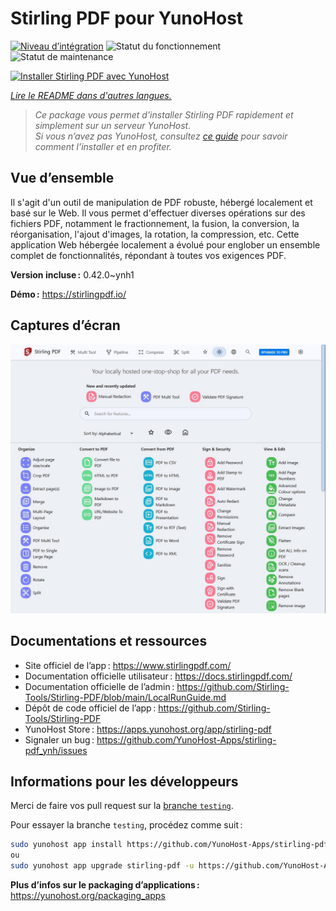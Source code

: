 <!--
Nota bene : ce README est automatiquement généré par <https://github.com/YunoHost/apps/tree/master/tools/readme_generator>
Il NE doit PAS être modifié à la main.
-->

# Stirling PDF pour YunoHost

[![Niveau d’intégration](https://apps.yunohost.org/badge/integration/stirling-pdf)](https://ci-apps.yunohost.org/ci/apps/stirling-pdf/)
![Statut du fonctionnement](https://apps.yunohost.org/badge/state/stirling-pdf)
![Statut de maintenance](https://apps.yunohost.org/badge/maintained/stirling-pdf)

[![Installer Stirling PDF avec YunoHost](https://install-app.yunohost.org/install-with-yunohost.svg)](https://install-app.yunohost.org/?app=stirling-pdf)

*[Lire le README dans d'autres langues.](./ALL_README.md)*

> *Ce package vous permet d’installer Stirling PDF rapidement et simplement sur un serveur YunoHost.*  
> *Si vous n’avez pas YunoHost, consultez [ce guide](https://yunohost.org/install) pour savoir comment l’installer et en profiter.*

## Vue d’ensemble

Il s'agit d'un outil de manipulation de PDF robuste, hébergé localement et basé sur le Web. Il vous permet d'effectuer diverses opérations sur des fichiers PDF, notamment le fractionnement, la fusion, la conversion, la réorganisation, l'ajout d'images, la rotation, la compression, etc. Cette application Web hébergée localement a évolué pour englober un ensemble complet de fonctionnalités, répondant à toutes vos exigences PDF.


**Version incluse :** 0.42.0~ynh1

**Démo :** <https://stirlingpdf.io/>

## Captures d’écran

![Capture d’écran de Stirling PDF](./doc/screenshots/screenshot.jpg)

## Documentations et ressources

- Site officiel de l’app : <https://www.stirlingpdf.com/>
- Documentation officielle utilisateur : <https://docs.stirlingpdf.com/>
- Documentation officielle de l’admin : <https://github.com/Stirling-Tools/Stirling-PDF/blob/main/LocalRunGuide.md>
- Dépôt de code officiel de l’app : <https://github.com/Stirling-Tools/Stirling-PDF>
- YunoHost Store : <https://apps.yunohost.org/app/stirling-pdf>
- Signaler un bug : <https://github.com/YunoHost-Apps/stirling-pdf_ynh/issues>

## Informations pour les développeurs

Merci de faire vos pull request sur la [branche `testing`](https://github.com/YunoHost-Apps/stirling-pdf_ynh/tree/testing).

Pour essayer la branche `testing`, procédez comme suit :

```bash
sudo yunohost app install https://github.com/YunoHost-Apps/stirling-pdf_ynh/tree/testing --debug
ou
sudo yunohost app upgrade stirling-pdf -u https://github.com/YunoHost-Apps/stirling-pdf_ynh/tree/testing --debug
```

**Plus d’infos sur le packaging d’applications :** <https://yunohost.org/packaging_apps>
